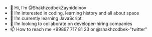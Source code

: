 - 👋 Hi, I’m @ShakhzodbekZayniddinov
- 👀 I’m interested in coding, learning history and all about space
- 🌱 I’m currently learning JavaScript
- 💞️ I’m looking to collaborate on developer-hiring companies
- 📫 How to reach me +99897 717 81 23
or @shakhzodbek-"twitter"

<!---
ShakhzodbekZayniddinov/ShakhzodbekZayniddinov is a ✨ special ✨ repository because its `README.md` (this file) appears on your GitHub profile.
You can click the Preview link to take a look at your changes.
--->
